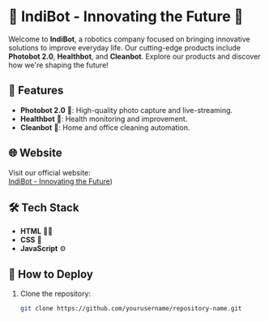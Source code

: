 # 🤖 IndiBot - Innovating the Future 🌟

Welcome to **IndiBot**, a robotics company focused on bringing innovative solutions to improve everyday life. Our cutting-edge products include **Photobot 2.0**, **Healthbot**, and **Cleanbot**. Explore our products and discover how we're shaping the future!

## 🚀 Features

- **Photobot 2.0** 📸: High-quality photo capture and live-streaming.
- **Healthbot** 💪: Health monitoring and improvement.
- **Cleanbot** 🧹: Home and office cleaning automation.

## 🌐 Website

Visit our official website:  
[IndiBot - Innovating the Future](https://govardhanaraokotla.github.io/INDIBOT/))

## 🛠️ Tech Stack

- **HTML** 🧑‍💻
- **CSS** 🎨
- **JavaScript** ⚙️

## 🔧 How to Deploy

1. Clone the repository:
   ```bash
   git clone https://github.com/yourusername/repository-name.git
